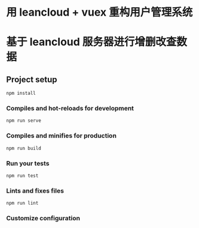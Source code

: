 # 用 leancloud + vuex 重构用户管理系统

# 基于 leancloud 服务器进行增删改查数据

## Project setup
```
npm install
```

### Compiles and hot-reloads for development
```
npm run serve
```

### Compiles and minifies for production
```
npm run build
```

### Run your tests
```
npm run test
```

### Lints and fixes files
```
npm run lint
```

### Customize configuration
